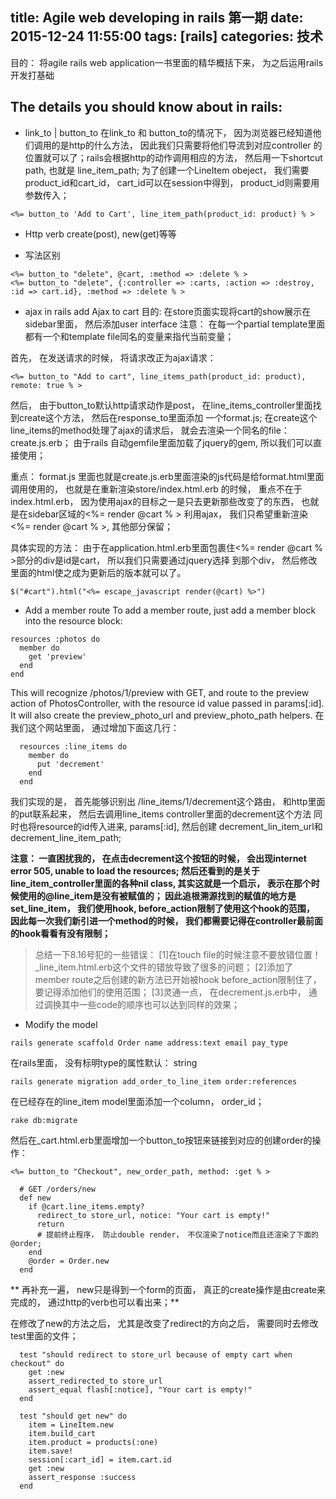 title: Agile web developing in rails 第一期
date: 2015-12-24 11:55:00
tags: [rails]
categories: 技术
---

目的： 将agile rails web application一书里面的精华概括下来， 为之后运用rails开发打基础


<!-- more --> 

## The details you should know about in rails:

- link_to | button_to
在link_to 和 button_to的情况下， 因为浏览器已经知道他们调用的是http的什么方法， 因此我们只需要将他们导流到对应controller
的位置就可以了；rails会根据http的动作调用相应的方法， 然后用一下shortcut path, 也就是 line_item_path;
为了创建一个LineItem obeject， 我们需要product_id和cart_id， cart_id可以在session中得到， product_id则需要用参数传入；
```
<%= button_to 'Add to Cart', line_item_path(product_id: product) % >
```

- Http verb
create(post), new(get)等等

- 写法区别
```
<%= button_to "delete", @cart, :method => :delete % > 
<%= button_to "delete", {:controller => :carts, :action => :destroy, :id => cart.id}, :method => :delete % >
```

- ajax in rails
add Ajax to cart 目的: 在store页面实现将cart的show展示在sidebar里面， 然后添加user interface
注意： 在每一个partial template里面都有一个和template file同名的变量来指代当前变量；

首先， 在发送请求的时候， 将请求改正为ajax请求：
```
<%= button_to "Add to cart", line_items_path(product_id: product), remote: true % >
```
然后， 由于button_to默认http请求动作是post， 在line_items_controller里面找到create这个方法， 然后在response_to里面添加
一个format.js; 在create这个line_items的method处理了ajax的请求后， 就会去渲染一个同名的file： create.js.erb； 由于rails
自动gemfile里面加载了jquery的gem, 所以我们可以直接使用；

重点： format.js 里面也就是create.js.erb里面渲染的js代码是给format.html里面调用使用的， 也就是在重新渲染store/index.html.erb
的时候， 重点不在于index.html.erb， 因为使用ajax的目标之一是只去更新那些改变了的东西， 也就是在sidebar区域的<%= render @cart % >
利用ajax， 我们只希望重新渲染<%= render @cart % >, 其他部分保留；

具体实现的方法： 由于在application.html.erb里面包裹住<%= render @cart % >部分的div是id是cart， 所以我们只需要通过jquery选择
到那个div， 然后修改里面的html使之成为更新后的版本就可以了。
```
$("#cart").html("<%= escape_javascript render(@cart) %>")
```

- Add a member route
To add a member route, just add a member block into the resource block:

```
resources :photos do
  member do
    get 'preview'
  end
end
```
This will recognize /photos/1/preview with GET, and route to the preview action of PhotosController, with the resource 
id value passed in params[:id]. It will also create the preview_photo_url and preview_photo_path helpers.
在我们这个网站里面， 通过增加下面这几行：
```
  resources :line_items do
    member do
      put 'decrement'
    end
  end
```
我们实现的是， 首先能够识别出 /line_items/1/decrement这个路由， 和http里面的put联系起来， 然后去调用line_items controller里面的decrement这个方法
同时也将resource的id传入进来, params[:id], 然后创建 decrement_lin_item_url和 decrement_line_item_path;

**注意： 一直困扰我的， 在点击decrement这个按钮的时候， 会出现internet error 505, unable to load the resources; 然后还看到的是关于line_item_controller里面的各种nil class, 其实这就是一个启示， 表示在那个时候使用的@line_item是没有被赋值的； 因此追根溯源找到的赋值的地方是set_line_item， 我们使用hook, before_action限制了使用这个hook的范围， 因此每一次我们新引进一个method的时候， 我们都需要记得在controller最前面的hook看看有没有限制；**

> 总结一下8.16号犯的一些错误： 
[1]在touch file的时候注意不要放错位置！_line_item.html.erb这个文件的错放导致了很多的问题；
[2]添加了member route之后创建的新方法已开始被hook before_action限制住了， 要记得添加他们的使用范围；
[3]灵通一点， 在decrement.js.erb中， 通过调换其中一些code的顺序也可以达到同样的效果；

- Modify the model
```
rails generate scaffold Order name address:text email pay_type
```
在rails里面， 没有标明type的属性默认： string
```
rails generate migration add_order_to_line_item order:references
```
在已经存在的line_item model里面添加一个column， order_id； 
```
rake db:migrate
```
然后在_cart.html.erb里面增加一个button_to按钮来链接到对应的创建order的操作：
```
<%= button_to "Checkout", new_order_path, method: :get % >
```
```
  # GET /orders/new
  def new
    if @cart.line_items.empty?
      redirect_to store_url, notice: "Your cart is empty!"
      return 
      # 提前终止程序， 防止double render， 不仅渲染了notice而且还渲染了下面的@order;
    end
    @order = Order.new
  end
```
**  再补充一遍， new只是得到一个form的页面， 真正的create操作是由create来完成的， 通过http的verb也可以看出来；**

在修改了new的方法之后， 尤其是改变了redirect的方向之后， 需要同时去修改test里面的文件；
```
  test "should redirect to store_url because of empty cart when checkout" do
    get :new
    assert_redirected_to store_url
    assert_equal flash[:notice], "Your cart is empty!"
  end

  test "should get new" do
    item = LineItem.new
    item.build_cart
    item.product = products(:one)
    item.save!
    session[:cart_id] = item.cart.id
    get :new
    assert_response :success
  end
```






































